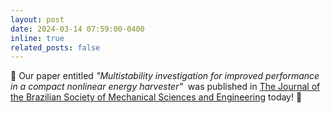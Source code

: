 ```yaml
---
layout: post
date: 2024-03-14 07:59:00-0400
inline: true
related_posts: false
---
```


:scroll: Our paper entitled _"Multistability investigation for improved performance in a compact nonlinear energy harvester"_&nbsp; was published in [The Journal of the Brazilian Society of Mechanical Sciences and Engineering](https://link.springer.com/article/10.1007/s40430-024-04766-5) today! :tada:
